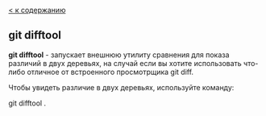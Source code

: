 [< к содержанию](./readme.md)

## git difftool

**git difftool** - запускает внешнюю утилиту сравнения для показа различий в двух деревьях, на случай если вы хотите использовать что-либо отличное от встроенного просмотрщика git diff.

Чтобы увидеть различие в двух деревьях, используйте команду:

git difftool .